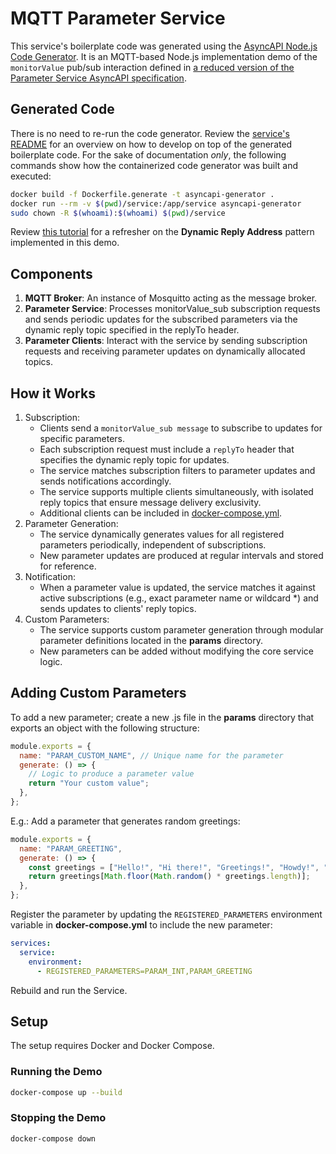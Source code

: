 # MQTT Parameter Service

This service's boilerplate code was generated using the [AsyncAPI Node.js Code Generator](https://github.com/asyncapi/nodejs-template). It is an MQTT-based Node.js implementation demo of the `monitorValue` pub/sub interaction defined in [a reduced version of the Parameter Service AsyncAPI specification](./Parameter.yaml).

## Generated Code
There is no need to re-run the code generator. Review the [service's README](./service/README.md) for an overview on how to develop on top of the generated boilerplate code. For the sake of documentation _only_, the following commands show how the containerized code generator was built and executed:

```bash
docker build -f Dockerfile.generate -t asyncapi-generator .
docker run --rm -v $(pwd)/service:/app/service asyncapi-generator
sudo chown -R $(whoami):$(whoami) $(pwd)/service
```

Review [this tutorial](https://www.asyncapi.com/docs/tutorials/getting-started/request-reply) for a refresher on the **Dynamic Reply Address** pattern implemented in this demo.

## Components
1. **MQTT Broker**: An instance of Mosquitto acting as the message broker.
2. **Parameter Service**: Processes monitorValue_sub subscription requests and sends periodic updates for the subscribed parameters via the dynamic reply topic specified in the replyTo header.
3. **Parameter Clients**: Interact with the service by sending subscription requests and receiving parameter updates on dynamically allocated topics.

## How it Works

1. Subscription:
    - Clients send a `monitorValue_sub message` to subscribe to updates for specific parameters.
    - Each subscription request must include a `replyTo` header that specifies the dynamic reply topic for updates.
    - The service matches subscription filters to parameter updates and sends notifications accordingly.
    - The service supports multiple clients simultaneously, with isolated reply topics that ensure message delivery exclusivity.
    - Additional clients can be included in [docker-compose.yml](./docker-compose.yml).
2. Parameter Generation:
    - The service dynamically generates values for all registered parameters periodically, independent of subscriptions.
    - New parameter updates are produced at regular intervals and stored for reference.
3. Notification:
    - When a parameter value is updated, the service matches it against active subscriptions (e.g., exact parameter name or wildcard *) and sends updates to clients' reply topics.
4. Custom Parameters:
    - The service supports custom parameter generation through modular parameter definitions located in the **params** directory.
    - New parameters can be added without modifying the core service logic.

## Adding Custom Parameters

To add a new parameter; create a new .js file in the **params** directory that exports an object with the following structure:

```javascript
module.exports = {
  name: "PARAM_CUSTOM_NAME", // Unique name for the parameter
  generate: () => {
    // Logic to produce a parameter value
    return "Your custom value";
  },
};
```

E.g.: Add a parameter that generates random greetings:

```javascript
module.exports = {
  name: "PARAM_GREETING",
  generate: () => {
    const greetings = ["Hello!", "Hi there!", "Greetings!", "Howdy!", "Hey!"];
    return greetings[Math.floor(Math.random() * greetings.length)];
  },
};
```

Register the parameter by updating the `REGISTERED_PARAMETERS` environment variable in **docker-compose.yml** to include the new parameter:

```yaml
services:
  service:
    environment:
      - REGISTERED_PARAMETERS=PARAM_INT,PARAM_GREETING
```

Rebuild and run the Service.

## Setup
The setup requires Docker and Docker Compose.

### Running the Demo
```bash
docker-compose up --build
```

### Stopping the Demo
```bash
docker-compose down
```
